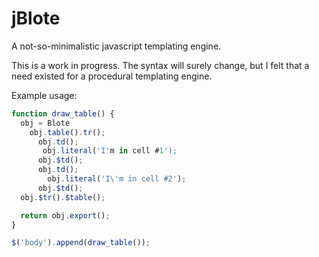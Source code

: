 jBlote
======

A not-so-minimalistic javascript templating engine.

This is a work in progress. The syntax will surely change, but I felt that a need existed for a procedural templating engine.

Example usage:
```javascript
function draw_table() {
  obj = Blote
    obj.table().tr();
      obj.td();
       obj.literal('I'm in cell #1');
      obj.$td();
      obj.td();
        obj.literal('I\'m in cell #2');
      obj.$td();
  obj.$tr().$table();

  return obj.export();
}

$('body').append(draw_table());
```